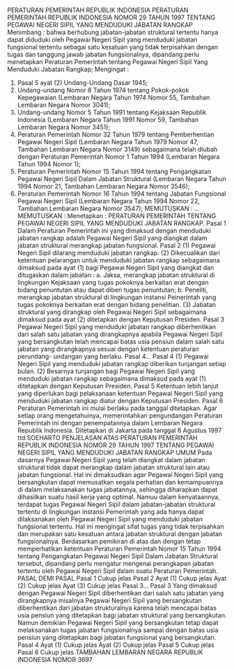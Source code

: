  PERATURAN PEMERINTAH REPUBLIK INDONESIA PERATURAN PEMERINTAH REPUBLIK INDONESIA NOMOR 29 TAHUN 1997 TENTANG PEGAWAI NEGERI SIPIL YANG MENDUDUKI JABATAN RANGKAP
Menimbang :
 bahwa berhubung jabatan-jabatan struktural tertentu hanya dapat diduduki oleh Pegawai Negeri Sipil yang menduduki jabatan fungsional tertentu sebagai satu kesatuan yang tidak terpisahkan dengan tugas dan tanggung jawab jabatan fungsionalnya, dipandang perlu menetapkan Peraturan Pemerintah tentang Pegawai Negeri Sipil Yang Menduduki Jabatan Rangkap;
Mengingat :

1. Pasal 5 ayat (2) Undang-Undang Dasar 1945;
2. Undang-undang Nomor 8 Tahun 1974 tentang Pokok-pokok Kepegawaian (Lembaran Negara Tahun 1974 Nomor 55, Tambahan Lembaran Negara Nomor 3041);
3. Undang-undang Nomor 5 Tahun 1991 tentang Kejaksaan Republik Indonesia (Lembaran Negara Tahun 1991 Nomor 59, Tambahan Lembaran Negara Nomor 3451);
4. Peraturan Pemerintah Nomor 32 Tahun 1979 tentang Pemberhentian Pegawai Negeri Sipil (Lembaran Negara Tahun 1979 Nomor 47, Tambahan Lembaran Negara Nomor 3149) sebagaimana telah diubah dengan Peraturan Pemerintah Nomor 1 Tahun 1994 (Lembaran Negara Tahun 1994 Nomor 1);
5. Peraturan Pemerintah Nomor 15 Tahun 1994 tentang Pengangkatan Pegawai Negeri Sipil Dalam Jabatan Struktural (Lembaran Negara Tahun 1994 Nomor 21, Tambahan Lembaran Negara Nomor 3546);
6. Peraturan Pemerintah Nomor 16 Tahun 1994 tentang Jabatan Fungsional Pegawai Negeri Sipil (Lembaran Negara Tahun 1994 Nomor 22, Tambahan Lembaran Negara Nomor 3547);
MEMUTUSKAN :
 …
MEMUTUSKAN :
 Menetapkan : PERATURAN PEMERINTAH TENTANG PEGAWAI NEGERI SIPIL YANG MENDUDUKI JABATAN RANGKAP.
Pasal 1
Dalam Peraturan Pemerintah ini yang dimaksud dengan menduduki jabatan rangkap adalah Pegawai Negeri Sipil yang diangkat dalam jabatan struktural merangkap jabatan fungsional.
Pasal 2
(1) Pegawai Negeri Sipil dilarang menduduki jabatan rangkap.
(2) Dikecualikan dari ketentuan pelarangan untuk menduduki jabatan rangkap sebagaimana dimaksud pada ayat (1) bagi Pegawai Negeri Sipil yang diangkat dan ditugaskan dalam jabatan :
a. Jaksa, merangkap jabatan struktural di lingkungan Kejaksaan yang tugas pokoknya berkaitan erat dengan bidang penuntutan atau dapat diberi tugas penuntutan;
b. Peneliti, merangkap jabatan struktural di lingkungan instansi Peinerintah yang tugas pokoknya berkaitan erat dengan bidang penelitian.
(3) Jabatan struktural yang dirangkap oleh Pegawai Negeri Sipil sebagaimana dimaksud pada ayat (2) ditetapkan dengan Keputusan Presiden.
Pasal 3
Pegawai Negeri Sipil yang menduduki jabatan rangkap diberhentikan dari salah satu jabatan yang dirangkapnya apabila Pegawai Negeri Sipil yang bersangkutan telah mencapai batas usia pensiun dalam salah satu jabatan yang dirangkapnya sesuai dengan ketentuan peraturan perundang- undangan yang berlaku. Pasal 4…
Pasal 4
(1) Pegawai Negeri Sipil yang menduduki jabatan rangkap diberikan tunjangan setiap bulan.
(2) Besarnya tunjangan bagi Pegawai Negeri Sipil yang menduduki jabatan rangkap sebagaimana dimaksud pada ayat (1) ditetapkan dengan Keputusan Presiden.
Pasal 5
Ketentuan lebih lanjut yang diperlukan bagi pelaksanaan ketentuan Pegawai Negeri Sipil yang menduduki jabatan rangkap diatur dengan Keputusan Presiden.
Pasal 6
Peraturan Pemerintah ini mulai berlaku pada tanggal ditetapkan.
Agar setiap orang mengetahuinya, memerintahkan pengundangan Peraturan Pemerintah ini dengan penempatannya dalam Lembaran Negara Republik Indonesia. Ditetapkan di Jakarta pada tanggal 6 Agustus 1997 ttd SOEHARTO PENJELASAN ATAS PERATURAN PEMERINTAH REPUBLIK INDONESIA NOMOR 29 TAHUN 1997 TENTANG PEGAWAI NEGERI SIPIL YANG MENDUDUKI JABATAN RANGKAP UMUM Pada dasarnya Pegawai Negeri Sipil yang telah diangkat dalam jabatan struktural tidak dapat merangkap dalam jabatan struktural lain atau jabatan fungsional. Hal ini dimaksudkan agar Pegawai Negeri Sipil yang bersangkutan dapat memusatkan segala perhatian dan kemampuannya di dalam melaksanakan tugas jabatannya, sehingga diharapkan dapat dihasilkan suatu hasil kerja yang optimal. Namuu dalam kenyataannya, terdapat tugas Pegawai Negeri Sipil dalam jabatan-jabatan struktural tertentu di lingkungan instansi Pemerintah yang ada hanya dapat dilaksanakan oleh Pegawai Negeri Sipil yang menduduki jabatan fungsional tertentu. Hal ini mengingat sifat tugas yang tidak terpisahkan dan merupakan satu kesatuan antara jabatan struktural dengan jabatan fungsionalnya. Berdasarkan pemikiran di atas dan dengan tetap memperhatikan ketentuan Peraturan Pemerintah Nomor 15 Tahun 1994 tentang Pengangkatan Pegawai Negeri Sipil Dalam Jabatan Struktural tersebut, dipandang perlu mengatur mengenai perangkapan jabatan tertentu oleh Pegawai Negeri Sipil dalam suatu Peraturan Pemerintah. PASAL DEMI PASAL
Pasal 1
Cukup jelas
Pasal 2
Ayat (1) Cukup jelas Ayat (2) Cukup jelas Ayat (3) Cukup jelas Pasal 3…
Pasal 3
Yang dimaksud dengan Pegawai Negeri Sipil diberhentikan dari salah satu jabatan yang dirangkapnya misalnya Pegawai Negeri Sipil yang bersangkutan diberhentikan dari jabatan strukturalnya karena telah mencapai batas usia pensiun yang ditetapkan bagi jabatan struktural yang bersangkutan. Namun demikian Pegawai Negeri Sipil yang bersangkutan tetap dapat melaksanakan tugas jabatan fungsionalnya sampai dengan batas usia pensiun yang ditetapkan bagi jabatan fungsional yang bersangkutan.
Pasal 4
Ayat (1) Cukup jelas Ayat (2) Cukup jelas
Pasal 5
Cukup jelas
Pasal 6
Cukup jelas TAMBAHAN LEMBARAN NEGARA REPUBLIK INDONESIA NOMOR 3697